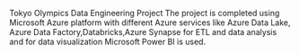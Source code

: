 Tokyo Olympics Data Engineering Project
The project is completed using Microsoft Azure platform with different Azure services like Azure Data Lake, Azure Data Factory,Databricks,Azure Synapse for ETL and data analysis and for data visualization Microsoft Power BI is used. 
